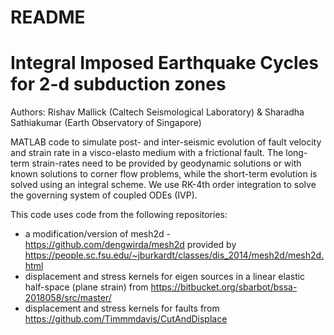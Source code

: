 # README #

# Integral Imposed Earthquake Cycles for 2-d subduction zones

Authors: Rishav Mallick (Caltech Seismological Laboratory) & Sharadha Sathiakumar (Earth Observatory of Singapore)

MATLAB code to simulate post- and inter-seismic evolution of fault velocity and strain rate in a visco-elasto medium with a frictional fault. The long-term strain-rates need to be provided by geodynamic solutions or with known solutions to corner flow problems, while the short-term evolution is solved using an integral scheme. We use RK-4th order integration to solve the governing system of coupled ODEs (IVP).

This code uses code from the following repositories:

- a modification/version of mesh2d - https://github.com/dengwirda/mesh2d provided by https://people.sc.fsu.edu/~jburkardt/classes/dis_2014/mesh2d/mesh2d.html
- displacement and stress kernels for eigen sources in a linear elastic half-space (plane strain) from https://bitbucket.org/sbarbot/bssa-2018058/src/master/
- displacement and stress kernels for faults from https://github.com/Timmmdavis/CutAndDisplace
